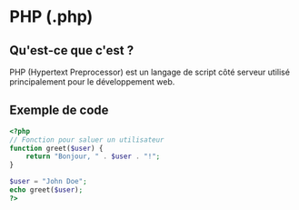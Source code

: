 # PHP (.php)

## Qu'est-ce que c'est ?
PHP (Hypertext Preprocessor) est un langage de script côté serveur utilisé principalement pour le développement web.

## Exemple de code

```php
<?php
// Fonction pour saluer un utilisateur
function greet($user) {
    return "Bonjour, " . $user . "!";
}

$user = "John Doe";
echo greet($user);
?>
